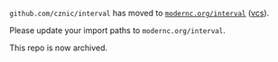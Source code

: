 `github.com/cznic/interval` has moved to [`modernc.org/interval`](https://godoc.org/modernc.org/interval) ([vcs](https://gitlab.com/cznic/interval)).

Please update your import paths to `modernc.org/interval`.

This repo is now archived.
